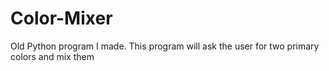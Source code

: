 # Color-Mixer
Old Python program I made. This program will ask the user for two primary colors and mix them
